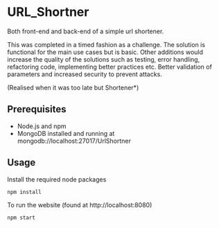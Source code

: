 # URL_Shortner

Both front-end and back-end of a simple url shortener.

This was completed in a timed fashion as a challenge. The solution is functional for the main use cases but is basic. Other additions would increase the quality of the solutions such as testing, error handling, refactoring code, implementing better practices etc. Better validation of parameters and increased security to prevent attacks.

(Realised when it was too late but Shortener*)

## Prerequisites
- Node.js and npm
- MongoDB installed and running at mongodb://localhost:27017/UrlShortner


## Usage
Install the required node packages
```
npm install
```

To run the website (found at http://localhost:8080)
```
npm start

```
